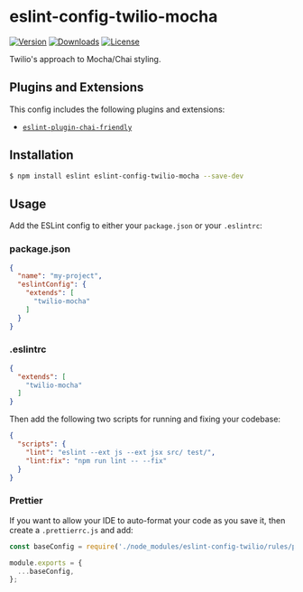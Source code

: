 # eslint-config-twilio-mocha

[![Version](https://img.shields.io/npm/v/eslint-config-twilio-mocha.svg?style=square)](https://www.npmjs.com/package/eslint-config-twilio-mocha)
[![Downloads](https://img.shields.io/npm/dt/eslint-config-twilio-mocha.svg?style=square)](https://www.npmjs.com/package/eslint-config-twilio-mocha)
[![License](https://img.shields.io/npm/l/eslint-config-twilio.svg?style=square)](../../LICENSE)

Twilio's approach to Mocha/Chai styling.

## Plugins and Extensions

This config includes the following plugins and extensions:

- [`eslint-plugin-chai-friendly`](https://www.npmjs.com/package/eslint-plugin-chai-friendly)

## Installation

```bash
$ npm install eslint eslint-config-twilio-mocha --save-dev
```

## Usage

Add the ESLint config to either your `package.json` or your `.eslintrc`:

### package.json

```json
{
  "name": "my-project",
  "eslintConfig": {
    "extends": [
      "twilio-mocha"
    ]
  }
}
```

### .eslintrc

```json
{
  "extends": [
    "twilio-mocha"
  ]
}
```

Then add the following two scripts for running and fixing your codebase:

```json
{
  "scripts": {
    "lint": "eslint --ext js --ext jsx src/ test/",
    "lint:fix": "npm run lint -- --fix"
  }
}
```

### Prettier

If you want to allow your IDE to auto-format your code as you save it, then create a `.prettierrc.js` and add:

```js
const baseConfig = require('./node_modules/eslint-config-twilio/rules/prettier');

module.exports = {
  ...baseConfig,
};
``` 

